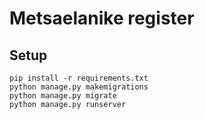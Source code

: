 # Metsaelanike register

## Setup

```
pip install -r requirements.txt
python manage.py makemigrations
python manage.py migrate
python manage.py runserver
```

